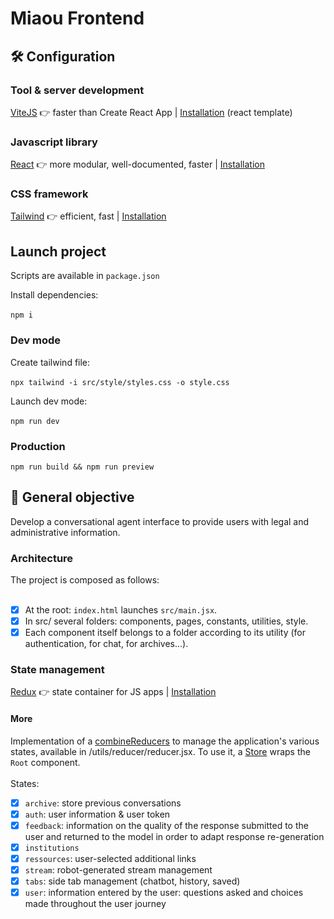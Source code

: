 # Miaou Frontend

## 🛠️ Configuration

### Tool & server development

[ViteJS](https://vitejs.dev/) 👉 faster than Create React App | [Installation](https://vitejs.dev/guide/) (react template)

### Javascript library

[React](https://react.dev/) 👉 more modular, well-documented, faster | [Installation](https://react.dev/learn/installation)

### CSS framework

[Tailwind](https://tailwindcss.com/) 👉 efficient, fast | [Installation](https://tailwindcss.com/docs/installation)

## Launch project

Scripts are available in `package.json`

Install dependencies:<br/><br/>
`npm i`

### Dev mode

Create tailwind file:<br/><br/>
`npx tailwind -i src/style/styles.css -o style.css`

Launch dev mode:<br/><br/>
`npm run dev`

### Production

`npm run build && npm run preview`

## 🎯 General objective

Develop a conversational agent interface to provide users with legal and administrative information.

### Architecture

The project is composed as follows:<br/><br/>
- [x] At the root: `index.html` launches `src/main.jsx`.<br/>
- [x] In src/ several folders: components, pages, constants, utilities, style.
- [x] Each component itself belongs to a folder according to its utility (for authentication, for chat, for archives...).

### State management

[Redux](https://redux.js.org/) 👉 state container for JS apps
 | [Installation](https://redux.js.org/tutorials/quick-start)

#### More
Implementation of a [combineReducers](https://redux.js.org/api/combinereducers) to manage the application's various states, available in /utils/reducer/reducer.jsx. To use it, a [Store](https://redux.js.org/api/store) wraps the ``Root`` component.<br/><br/>
States:
- [x] ``archive``: store previous conversations
- [x] ``auth``: user information & user token
- [x] ``feedback``: information on the quality of the response submitted to the user and returned to the model in order to adapt response re-generation
- [x] ``institutions``
- [x] ``ressources``: user-selected additional links
- [x] ``stream``: robot-generated stream management
- [x] ``tabs``: side tab management (chatbot, history, saved)
- [x] ``user``: information entered by the user: questions asked and choices made throughout the user journey

